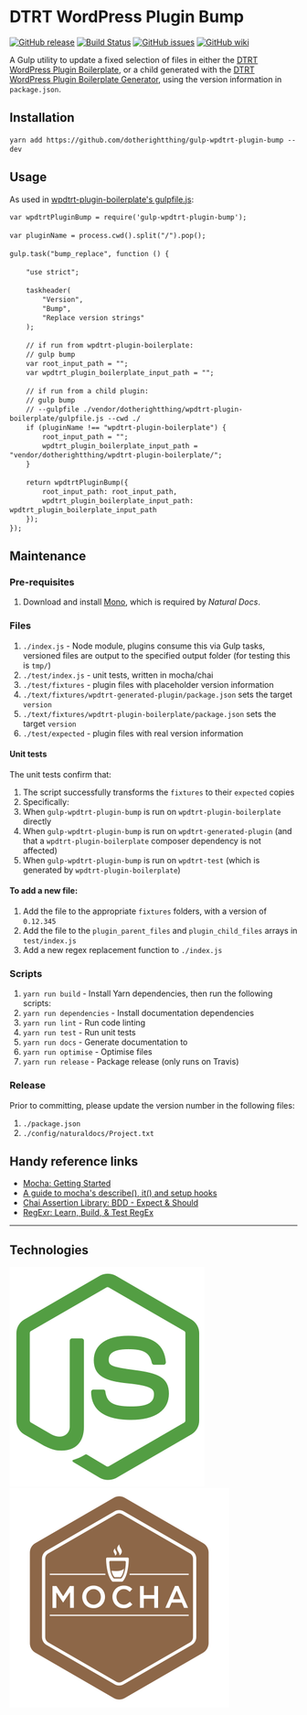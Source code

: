 # DTRT WordPress Plugin Bump

[![GitHub release](https://img.shields.io/github/release/dotherightthing/gulp-wpdtrt-plugin-bump.svg?branch=master)](https://github.com/dotherightthing/gulp-wpdtrt-plugin-bump/releases) [![Build Status](https://travis-ci.org/dotherightthing/gulp-wpdtrt-plugin-bump.svg?branch=master)](https://travis-ci.org/dotherightthing/gulp-wpdtrt-plugin-bump) [![GitHub issues](https://img.shields.io/github/issues/dotherightthing/gulp-wpdtrt-plugin-bump.svg)](https://github.com/dotherightthing/gulp-wpdtrt-plugin-bump/issues) [![GitHub wiki](https://img.shields.io/badge/documentation-wiki-lightgrey.svg)](https://github.com/dotherightthing/wpdtrt-plugin-boilerplate/wiki)

A Gulp utility to update a fixed selection of files in either the [DTRT WordPress Plugin Boilerplate](https://github.com/dotherightthing/wpdtrt-plugin-boilerplate/), or a child generated with the [DTRT WordPress Plugin Boilerplate Generator](https://github.com/dotherightthing/generator-wp-plugin-boilerplate), using the version information in `package.json`.

## Installation

```
yarn add https://github.com/dotherightthing/gulp-wpdtrt-plugin-bump --dev
```

## Usage

As used in [wpdtrt-plugin-boilerplate's gulpfile.js](https://github.com/dotherightthing/wpdtrt-plugin-boilerplate/blob/master/gulpfile.js):

```
var wpdtrtPluginBump = require('gulp-wpdtrt-plugin-bump');

var pluginName = process.cwd().split("/").pop();

gulp.task("bump_replace", function () {

    "use strict";

    taskheader(
        "Version",
        "Bump",
        "Replace version strings"
    );

    // if run from wpdtrt-plugin-boilerplate:
    // gulp bump
    var root_input_path = "";
    var wpdtrt_plugin_boilerplate_input_path = "";

    // if run from a child plugin:
    // gulp bump
    // --gulpfile ./vendor/dotherightthing/wpdtrt-plugin-boilerplate/gulpfile.js --cwd ./
    if (pluginName !== "wpdtrt-plugin-boilerplate") {
        root_input_path = "";
        wpdtrt_plugin_boilerplate_input_path = "vendor/dotherightthing/wpdtrt-plugin-boilerplate/";
    }

    return wpdtrtPluginBump({
        root_input_path: root_input_path,
        wpdtrt_plugin_boilerplate_input_path: wpdtrt_plugin_boilerplate_input_path
    });
});
```

## Maintenance

### Pre-requisites

1. Download and install [Mono](https://www.mono-project.com/download/stable/), which is required by *Natural Docs*.

### Files

1. `./index.js` - Node module, plugins consume this via Gulp tasks, versioned files are output to the specified output folder (for testing this is `tmp/`)
1. `./test/index.js` - unit tests, written in mocha/chai
1. `./test/fixtures` - plugin files with placeholder version information
1. `./text/fixtures/wpdtrt-generated-plugin/package.json` sets the target `version`
1. `./text/fixtures/wpdtrt-plugin-boilerplate/package.json` sets the target `version`
1. `./test/expected` - plugin files with real version information

#### Unit tests

The unit tests confirm that:

1. The script successfully transforms the `fixtures` to their `expected` copies
1. Specifically:
  1. When `gulp-wpdtrt-plugin-bump` is run on `wpdtrt-plugin-boilerplate` directly
  1. When `gulp-wpdtrt-plugin-bump` is run on `wpdtrt-generated-plugin` (and that a `wpdtrt-plugin-boilerplate` composer dependency is not affected)
  1. When `gulp-wpdtrt-plugin-bump` is run on `wpdtrt-test` (which is generated by `wpdtrt-plugin-boilerplate`)

#### To add a new file:

1. Add the file to the appropriate `fixtures` folders, with a version of `0.12.345`
1. Add the file to the `plugin_parent_files` and `plugin_child_files` arrays in `test/index.js`
1. Add a new regex replacement function to `./index.js`

### Scripts

1. `yarn run build` - Install Yarn dependencies, then run the following scripts:
1. `yarn run dependencies` - Install documentation dependencies
1. `yarn run lint` - Run code linting
1. `yarn run test` - Run unit tests
1. `yarn run docs` - Generate documentation to <docs/>
1. `yarn run optimise` - Optimise files
1. `yarn run release` - Package release (only runs on Travis)

### Release

Prior to committing, please update the version number in the following files:

1. `./package.json`
1. `./config/naturaldocs/Project.txt`

## Handy reference links

* [Mocha: Getting Started](https://mochajs.org/#getting-started)
* [A guide to mocha's describe(), it() and setup hooks](https://samwize.com/2014/02/08/a-guide-to-mochas-describe-it-and-setup-hooks/)
* [Chai Assertion Library: BDD - Expect & Should](https://www.chaijs.com/api/bdd/)
* [RegExr: Learn, Build, & Test RegEx](https://regexr.com)

---

## Technologies

[![node.js](readme-styles/icons/optimised/nodejs.svg)](https://nodejs.org/)
[![Mocha](readme-styles/icons/optimised/mocha.svg)](https://mochajs.org/)

